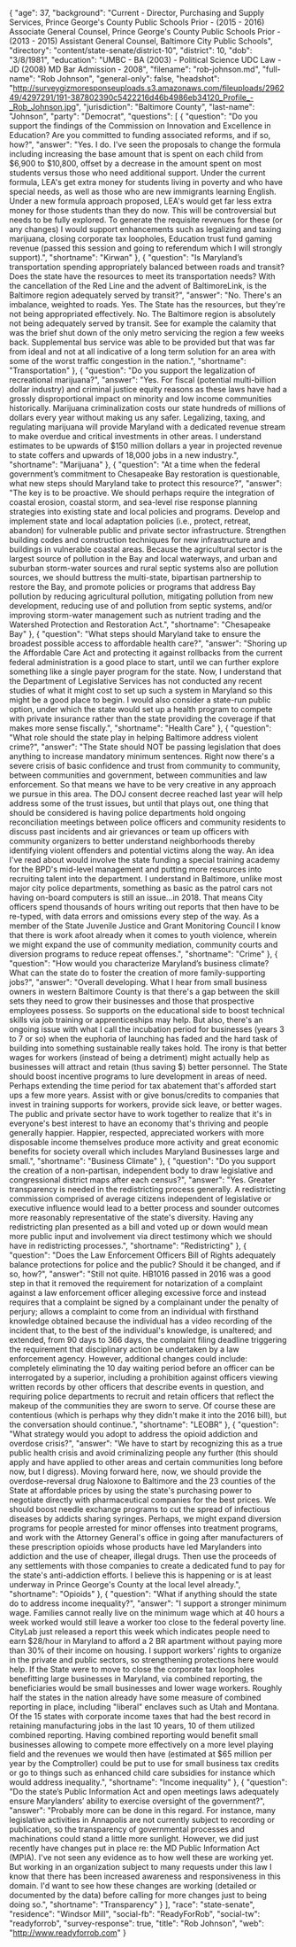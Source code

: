 {
  "age": 37,
  "background": "Current - Director, Purchasing and Supply Services, Prince George's County Public Schools Prior - (2015 - 2016) Associate General Counsel, Prince George's County Public Schools Prior - (2013 - 2015) Assistant General Counsel, Baltimore City Public Schools",
  "directory": "content/state-senate/district-10",
  "district": 10,
  "dob": "3/8/1981",
  "education": "UMBC - BA (2003) - Political Science UDC Law - JD (2008) MD Bar Admission - 2008",
  "filename": "rob-johnson.md",
  "full-name": "Rob Johnson",
  "general-only": false,
  "headshot": "http://surveygizmoresponseuploads.s3.amazonaws.com/fileuploads/296249/4297291/191-387802390c5422216d46b4986eb34120_Profile_-_Rob_Johnson.jpg",
  "jurisdiction": "Baltimore County",
  "last-name": "Johnson",
  "party": "Democrat",
  "questions": [
    {
      "question": "Do you support the findings of the Commission on Innovation and Excellence in Education? Are you committed to funding associated reforms, and if so, how?",
      "answer": "Yes. I do. I've seen the proposals to change the formula including increasing the base amount that is spent on each child from $6,900 to $10,800, offset by a decrease in the amount spent on most students versus those who need additional support. Under the current formula, LEA's get extra money for students living in poverty and who have special needs, as well as those who are new immigrants learning English. Under a new formula approach proposed, LEA's would get far less extra money for those students than they do now. This will be controversial but needs to be fully explored. To generate the requisite revenues for these (or any changes) I would support enhancements such as legalizing and taxing marijuana, closing corporate tax loopholes, Education trust fund gaming revenue (passed this session and going to referendum which I will strongly support).",
      "shortname": "Kirwan"
    },
    {
      "question": "Is Maryland’s transportation spending appropriately balanced between roads and transit? Does the state have the resources to meet its transportation needs? With the cancellation of the Red Line and the advent of BaltimoreLink, is the Baltimore region adequately served by transit?",
      "answer": "No. There's an imbalance, weighted to roads. Yes. The State has the resources, but they're not being appropriated effectively. No. The Baltimore region is absolutely not being adequately served by transit. See for example the calamity that was the brief shut down of the only metro servicing the region a few weeks back. Supplemental bus service was able to be provided but that was far from ideal and not at all indicative of a long term solution for an area with some of the worst traffic congestion in the nation.",
      "shortname": "Transportation"
    },
    {
      "question": "Do you support the legalization of recreational marijuana?",
      "answer": "Yes. For fiscal (potential multi-billion dollar industry) and criminal justice equity reasons as these laws have had a grossly disproportional impact on minority and low income communities historically. Marijuana criminalization costs our state hundreds of millions of dollars every year without making us any safer. Legalizing, taxing, and regulating marijuana will provide Maryland with a dedicated revenue stream to make overdue and critical investments in other areas. I understand estimates to be upwards of $150 million dollars a year in projected revenue to state coffers and upwards of 18,000 jobs in a new industry.",
      "shortname": "Marijuana"
    },
    {
      "question": "At a time when the federal government’s commitment to Chesapeake Bay restoration is questionable, what new steps should Maryland take to protect this resource?",
      "answer": "The key is to be proactive. We should perhaps require the integration of coastal erosion, coastal storm, and sea-level rise response planning strategies into existing state and local policies and programs. Develop and implement state and local adaptation policies (i.e., protect, retreat, abandon) for vulnerable public and private sector infrastructure. Strengthen building codes and construction techniques for new infrastructure and buildings in vulnerable coastal areas. Because the agricultural sector is the largest source of pollution in the Bay and local waterways, and urban and suburban storm-water sources and rural septic systems also are pollution sources, we should buttress the multi-state, bipartisan partnership to restore the Bay, and promote policies or programs that address Bay pollution by reducing agricultural pollution, mitigating pollution from new development, reducing use of and pollution from septic systems, and/or improving storm-water management such as nutrient trading and the Watershed Protection and Restoration Act.",
      "shortname": "Chesapeake Bay"
    },
    {
      "question": "What steps should Maryland take to ensure the broadest possible access to affordable health care?",
      "answer": "Shoring up the Affordable Care Act and protecting it against rollbacks from the current federal administration is a good place to start, until we can further explore something like a single payer program for the state. Now, I understand that the Department of Legislative Services has not conducted any recent studies of what it might cost to set up such a system in Maryland so this might be a good place to begin. I would also consider a state-run public option, under which the state would set up a health program to compete with private insurance rather than the state providing the coverage if that makes more sense fiscally.",
      "shortname": "Health Care"
    },
    {
      "question": "What role should the state play in helping Baltimore address violent crime?",
      "answer": "The State should NOT be passing legislation that does anything to increase mandatory minimum sentences. Right now there's a severe crisis of basic confidence and trust from community to community, between communities and government, between communities and law enforcement. So that means we have to be very creative in any approach we pursue in this area. The DOJ consent decree reached last year will help address some of the trust issues, but until that plays out, one thing that should be considered is having police departments hold ongoing reconciliation meetings between police officers and community residents to discuss past incidents and air grievances or team up officers with community organizers to better understand neighborhoods thereby identifying violent offenders and potential victims along the way. An idea I've read about would involve the state funding a special training academy for the BPD's mid-level management and putting more resources into recruiting talent into the department. I understand in Baltimore, unlike most major city police departments, something as basic as the patrol cars not having on-board computers is still an issue…in 2018. That means City officers spend thousands of hours writing out reports that then have to be re-typed, with data errors and omissions every step of the way. As a member of the State Juvenile Justice and Grant Monitoring Council I know that there is work afoot already when it comes to youth violence, wherein we might expand the use of community mediation, community courts and diversion programs to reduce repeat offenses.",
      "shortname": "Crime"
    },
    {
      "question": "How would you characterize Maryland’s business climate? What can the state do to foster the creation of more family-supporting jobs?",
      "answer": "Overall developing. What I hear from small business owners in western Baltimore County is that there's a gap between the skill sets they need to grow their businesses and those that prospective employees possess. So supports on the educational side to boost technical skills via job training or apprenticeships may help. But also, there's an ongoing issue with what I call the incubation period for businesses (years 3 to 7 or so) when the euphoria of launching has faded and the hard task of building into something sustainable really takes hold. The irony is that better wages for workers (instead of being a detriment) might actually help as businesses will attract and retain (thus saving $) better personnel. The State should boost incentive programs to lure development in areas of need. Perhaps extending the time period for tax abatement that's afforded start ups a few more years. Assist with or give bonus/credits to companies that invest in training supports for workers, provide sick leave, or better wages. The public and private sector have to work together to realize that it's in everyone's best interest to have an economy that's thriving and people generally happier. Happier, respected, appreciated workers with more disposable income themselves produce more activity and great economic benefits for society overall which includes Maryland Businesses large and small.",
      "shortname": "Business Climate"
    },
    {
      "question": "Do you support the creation of a non-partisan, independent body to draw legislative and congressional district maps after each census?",
      "answer": "Yes. Greater transparency is needed in the redistricting process generally. A redistricting commission comprised of average citizens independent of legislative or executive influence would lead to a better process and sounder outcomes more reasonably representative of the state's diversity. Having any redistricting plan presented as a bill and voted up or down would mean more public input and involvement via direct testimony which we should have in redistricting processes.",
      "shortname": "Redistricting"
    },
    {
      "question": "Does the Law Enforcement Officers Bill of Rights adequately balance protections for police and the public? Should it be changed, and if so, how?",
      "answer": "Still not quite. HB1016 passed in 2016 was a good step in that it removed the requirement for notarization of a complaint against a law enforcement officer alleging excessive force and instead requires that a complaint be signed by a complainant under the penalty of perjury; allows a complaint to come from an individual with firsthand knowledge obtained because the individual has a video recording of the incident that, to the best of the individual's knowledge, is unaltered; and extended, from 90 days to 366 days, the complaint filing deadline triggering the requirement that disciplinary action be undertaken by a law enforcement agency. However, additional changes could include: completely eliminating the 10 day waiting period before an officer can be interrogated by a superior, including a prohibition against officers viewing written records by other officers that describe events in question, and requiring police departments to recruit and retain officers that reflect the makeup of the communities they are sworn to serve. Of course these are contentious (which is perhaps why they didn't make it into the 2016 bill), but the conversation should continue.",
      "shortname": "LEOBR"
    },
    {
      "question": "What strategy would you adopt to address the opioid addiction and overdose crisis?",
      "answer": "We have to start by recognizing this as a true public health crisis and avoid criminalizing people any further (this should apply and have applied to other areas and certain communities long before now, but I digress). Moving forward here, now, we should provide the overdose-reversal drug Naloxone to Baltimore and the 23 counties of the State at affordable prices by using the state's purchasing power to negotiate directly with pharmaceutical companies for the best prices. We should boost needle exchange programs to cut the spread of infectious diseases by addicts sharing syringes. Perhaps, we might expand diversion programs for people arrested for minor offenses into treatment programs, and work with the Attorney General's office in going after manufacturers of these prescription opioids whose products have led Marylanders into addiction and the use of cheaper, illegal drugs. Then use the proceeds of any settlements with those companies to create a dedicated fund to pay for the state's anti-addiction efforts. I believe this is happening or is at least underway in Prince George's County at the local level already.",
      "shortname": "Opioids"
    },
    {
      "question": "What if anything should the state do to address income inequality?",
      "answer": "I support a stronger minimum wage. Families cannot really live on the minimum wage which at 40 hours a week worked would still leave a worker too close to the federal poverty line. CityLab just released a report this week which indicates people need to earn $28/hour in Maryland to afford a 2 BR apartment without paying more than 30% of their income on housing. I support workers' rights to organize in the private and public sectors, so strengthening protections here would help. If the State were to move to close the corporate tax loopholes benefitting large businesses in Maryland, via combined reporting, the beneficiaries would be small businesses and lower wage workers. Roughly half the states in the nation already have some measure of combined reporting in place, including \"liberal\" enclaves such as Utah and Montana. Of the 15 states with corporate income taxes that had the best record in retaining manufacturing jobs in the last 10 years, 10 of them utilized combined reporting. Having combined reporting would benefit small businesses allowing to compete more effectively on a more level playing field and the revenues we would then have (estimated at $65 million per year by the Comptroller) could be put to use for small business tax credits or go to things such as enhanced child care subsidies for instance which would address inequality.",
      "shortname": "Income inequality"
    },
    {
      "question": "Do the state’s Public Information Act and open meetings laws adequately ensure Marylanders’ ability to exercise oversight of the government?",
      "answer": "Probably more can be done in this regard. For instance, many legislative activities in Annapolis are not currently subject to recording or publication, so the transparency of governmental processes and machinations could stand a little more sunlight. However, we did just recently have changes put in place re: the MD Public Information Act (MPIA). I've not seen any evidence as to how well these are working yet. But working in an organization subject to many requests under this law I know that there has been increased awareness and responsiveness in this domain. I'd want to see how these changes are working (detailed or documented by the data) before calling for more changes just to being doing so.",
      "shortname": "Transparency"
    }
  ],
  "race": "state-senate",
  "residence": "Windsor Mill",
  "social-fb": "ReadyForRob",
  "social-tw": "readyforrob",
  "survey-response": true,
  "title": "Rob Johnson",
  "web": "http://www.readyforrob.com"
}
